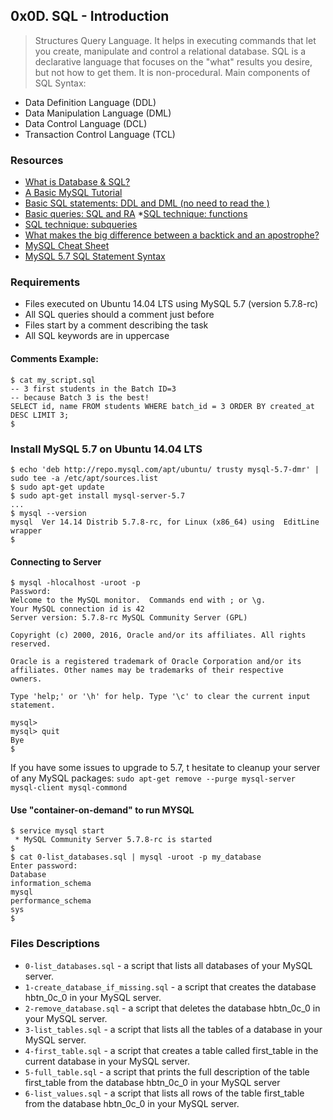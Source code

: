 ## 0x0D. SQL - Introduction
> Structures Query Language.
> It helps in executing commands that let you create, manipulate and control a relational database.
> SQL is a declarative language that focuses on the "what" results you desire, but not how to get them. It is non-procedural.
> Main components of SQL Syntax:
* Data Definition Language (DDL)
* Data Manipulation Language (DML)
* Data Control Language (DCL)
* Transaction Control Language (TCL)


### Resources
* [What is Database & SQL?](https://www.youtube.com/watch?v=FR4QIeZaPeM)
* [A Basic MySQL Tutorial](https://www.digitalocean.com/community/tutorials/a-basic-mysql-tutorial)
* [Basic SQL statements: DDL and DML (no need to read the )](https://web.csulb.edu/colleges/coe/cecs/dbdesign/dbdesign.php?page=sql/ddldml.php)
* [Basic queries: SQL and RA](https://web.csulb.edu/colleges/coe/cecs/dbdesign/dbdesign.php?page=sql/queries.php)
*[SQL technique: functions](https://web.csulb.edu/colleges/coe/cecs/dbdesign/dbdesign.php?page=sql/functions.php)
* [SQL technique: subqueries](https://web.csulb.edu/colleges/coe/cecs/dbdesign/dbdesign.php?page=sql/subqueries.php)
* [What makes the big difference between a backtick and an apostrophe?](https://stackoverflow.com/questions/29402361/what-makes-the-big-difference-between-a-backtick-and-an-apostrophe/29402458)
* [MySQL Cheat Sheet](https://intellipaat.com/mediaFiles/2019/02/SQL-Commands-Cheat-Sheet.pdf)
* [MySQL 5.7 SQL Statement Syntax](https://dev.mysql.com/doc/mysql-tutorial-excerpt/8.0/en/creating-tables.html)

### Requirements
* Files executed on Ubuntu 14.04 LTS using MySQL 5.7 (version 5.7.8-rc)
* All SQL queries should a comment just before
* Files start by a comment describing the task
* All SQL keywords are in uppercase 

#### Comments Example:
```
$ cat my_script.sql
-- 3 first students in the Batch ID=3
-- because Batch 3 is the best!
SELECT id, name FROM students WHERE batch_id = 3 ORDER BY created_at DESC LIMIT 3;
$
```

### Install MySQL 5.7 on Ubuntu 14.04 LTS
```
$ echo 'deb http://repo.mysql.com/apt/ubuntu/ trusty mysql-5.7-dmr' | sudo tee -a /etc/apt/sources.list
$ sudo apt-get update
$ sudo apt-get install mysql-server-5.7
...
$ mysql --version
mysql  Ver 14.14 Distrib 5.7.8-rc, for Linux (x86_64) using  EditLine wrapper
$
```

#### Connecting to Server
```
$ mysql -hlocalhost -uroot -p
Password: 
Welcome to the MySQL monitor.  Commands end with ; or \g.
Your MySQL connection id is 42
Server version: 5.7.8-rc MySQL Community Server (GPL)

Copyright (c) 2000, 2016, Oracle and/or its affiliates. All rights reserved.

Oracle is a registered trademark of Oracle Corporation and/or its
affiliates. Other names may be trademarks of their respective
owners.

Type 'help;' or '\h' for help. Type '\c' to clear the current input statement.

mysql> 
mysql> quit
Bye
$
```
If you have some issues to upgrade to 5.7, t hesitate to cleanup your server of any MySQL packages: `sudo apt-get remove --purge mysql-server mysql-client mysql-commond` 

#### Use "container-on-demand" to run MYSQL 
```
$ service mysql start
 * MySQL Community Server 5.7.8-rc is started
$
$ cat 0-list_databases.sql | mysql -uroot -p my_database
Enter password: 
Database
information_schema
mysql
performance_schema
sys
$
```
 
### Files Descriptions
* `0-list_databases.sql` - a script that lists all databases of your MySQL server.
* `1-create_database_if_missing.sql` - a script that creates the database hbtn_0c_0 in your MySQL server.
* `2-remove_database.sql` - a script that deletes the database hbtn_0c_0 in your MySQL server.
* `3-list_tables.sql` - a script that lists all the tables of a database in your MySQL server.
* `4-first_table.sql` - a script that creates a table called first_table in the current database in your MySQL server.
* `5-full_table.sql` - a script that prints the full description of the table first_table from the database hbtn_0c_0 in your MySQL server
* `6-list_values.sql` - a script that lists all rows of the table first_table from the database hbtn_0c_0 in your MySQL server.